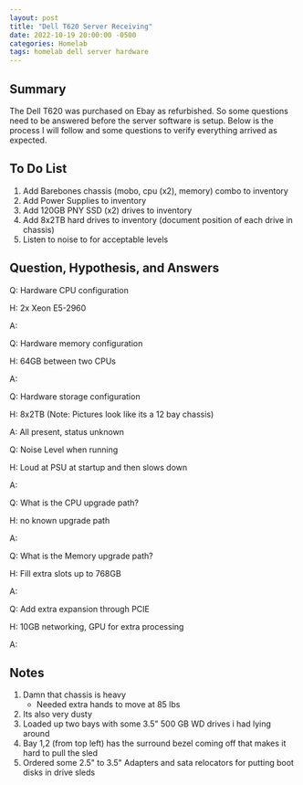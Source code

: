 ```yaml
---
layout: post
title: "Dell T620 Server Receiving"
date: 2022-10-19 20:00:00 -0500
categories: Homelab
tags: homelab dell server hardware
---
```


## Summary

The Dell T620 was purchased on Ebay as refurbished. So some questions need to be answered before the server software is setup. Below is the process I will follow and some questions to verify everything arrived as expected.

## To Do List

1. Add Barebones chassis (mobo, cpu (x2), memory) combo to inventory
2. Add Power Supplies to inventory
3. Add 120GB PNY SSD (x2) drives to inventory
4. Add 8x2TB hard drives to inventory (document position of each drive in chassis)
5. Listen to noise to for acceptable levels

## Question, Hypothesis, and Answers

Q: Hardware CPU configuration

H: 2x Xeon E5-2960

A:

Q: Hardware memory configuration

H: 64GB between two CPUs

A:

Q: Hardware storage configuration

H: 8x2TB (Note: Pictures look like its a 12 bay chassis)

A: All present, status unknown

Q: Noise Level when running

H: Loud at PSU at startup and then slows down

A:

Q: What is the CPU upgrade path?

H: no known upgrade path

A:

Q: What is the Memory upgrade path?

H: Fill extra slots up to 768GB

A:

Q: Add extra expansion through PCIE

H: 10GB networking, GPU for extra processing

A:

## Notes

1. Damn that chassis is heavy
    * Needed extra hands to move at 85 lbs
2. Its also very dusty
3. Loaded up two bays with some 3.5" 500 GB WD drives i had lying around
4. Bay 1,2 (from top left) has the surround bezel coming off that makes it hard to pull the sled
5. Ordered some 2.5" to 3.5" Adapters and sata relocators for putting boot disks in drive sleds
